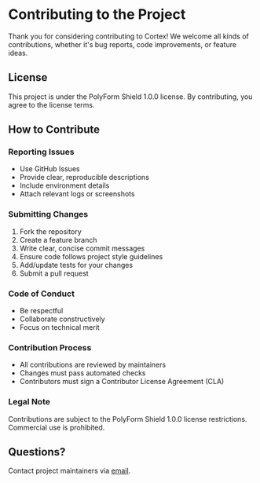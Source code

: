 # Contributing to the Project
Thank you for considering contributing to Cortex! We welcome all kinds of contributions, whether it's bug reports, code improvements, or feature ideas.

## License
This project is under the PolyForm Shield 1.0.0 license. By contributing, you agree to the license terms.

## How to Contribute

### Reporting Issues
- Use GitHub Issues
- Provide clear, reproducible descriptions
- Include environment details
- Attach relevant logs or screenshots

### Submitting Changes
1. Fork the repository
2. Create a feature branch
3. Write clear, concise commit messages
4. Ensure code follows project style guidelines
5. Add/update tests for your changes
6. Submit a pull request

### Code of Conduct
- Be respectful
- Collaborate constructively
- Focus on technical merit

### Contribution Process
- All contributions are reviewed by maintainers
- Changes must pass automated checks
- Contributors must sign a Contributor License Agreement (CLA)

### Legal Note
Contributions are subject to the PolyForm Shield 1.0.0 license restrictions. Commercial use is prohibited.

## Questions?
Contact project maintainers via [email](mailto:mkaksoy@protonmail.com).